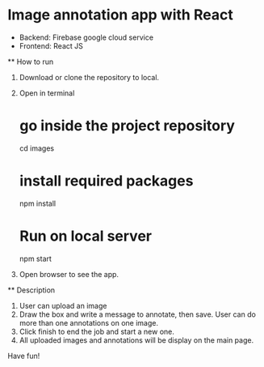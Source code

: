 # Image annotation app with React

* Backend: Firebase google cloud service
* Frontend: React JS

** How to run
1. Download or clone the repository to local.
2. Open in terminal
    # go inside the project repository
    cd images

    # install required packages
    npm install

    # Run on local server
    npm start

3. Open browser to see the app.

** Description
1. User can upload an image
2. Draw the box and write a message to annotate, then save. User can do more than one annotations on one image.
3. Click finish to end the job and start a new one.
4. All uploaded images and annotations will be display on the main page.

Have fun!